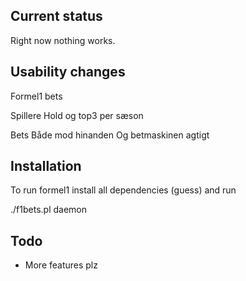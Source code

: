 Current status
---------------------------

Right now nothing works.


Usability changes
---------------------------

Formel1 bets

Spillere
	Hold og top3 per sæson

Bets
	Både mod hinanden
	Og betmaskinen agtigt

Installation
---------------------------

To run formel1 install all dependencies (guess) and run

./f1bets.pl daemon


Todo
---------------------------
- More features plz
